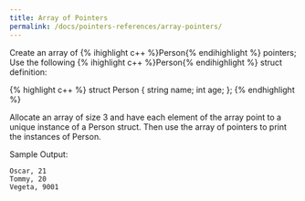 ```yaml
---
title: Array of Pointers
permalink: /docs/pointers-references/array-pointers/
---
```


Create an array of {% ihighlight c++ %}Person{% endihighlight %} pointers; Use the following {% ihighlight c++ %}Person{% endihighlight %} struct definition:

{% highlight c++ %}
struct Person {
    string name;
    int age;
};
{% endhighlight %}

Allocate an array of size 3 and have each element of the array point to a unique instance of a Person struct. Then use the array of pointers to print the instances of Person.

Sample Output:
```
Oscar, 21
Tommy, 20
Vegeta, 9001
```